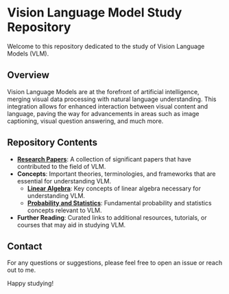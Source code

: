 # Vision Language Model Study Repository

Welcome to this repository dedicated to the study of Vision Language Models (VLM). 

## Overview

Vision Language Models are at the forefront of artificial intelligence, merging visual data processing with natural language understanding. This integration allows for enhanced interaction between visual content and language, paving the way for advancements in areas such as image captioning, visual question answering, and much more.

## Repository Contents

- **[Research Papers](/Research_papers/Papers.md)**: A collection of significant papers that have contributed to the field of VLM.
- **Concepts**: Important theories, terminologies, and frameworks that are essential for understanding VLM.
  - **[Linear Algebra](Concepts/Linear_Algebra/)**: Key concepts of linear algebra necessary for understanding VLM.
  - **[Probability and Statistics](Concepts/Probability_And_Statistics/)**: Fundamental probability and statistics concepts relevant to VLM.
- **Further Reading**: Curated links to additional resources, tutorials, or courses that may aid in studying VLM.

## Contact

For any questions or suggestions, please feel free to open an issue or reach out to me.

Happy studying!

